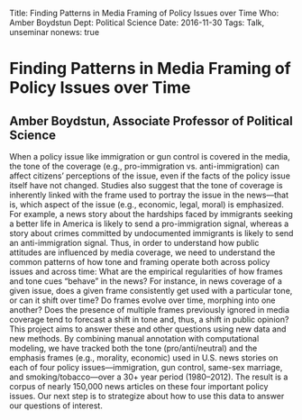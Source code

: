 Title: Finding Patterns in Media Framing of Policy Issues over Time
Who: Amber Boydstun
Dept: Political Science
Date: 2016-11-30
Tags: Talk, unseminar
nonews: true


# Finding Patterns in Media Framing of Policy Issues over Time
## Amber Boydstun, Associate Professor of Political Science

When a policy issue like immigration or gun control is covered in the media, the tone of the
coverage (e.g., pro-immigration vs. anti-immigration) can affect citizens’ perceptions of the issue,
even if the facts of the policy issue itself have not changed.  Studies also suggest that the tone
of coverage is inherently linked with the frame used to portray the issue in the news—that is, which
aspect of the issue (e.g., economic, legal, moral) is emphasized.  For example, a news story about
the hardships faced by immigrants seeking a better life in America is likely to send a
pro-immigration signal, whereas a story about crimes committed by undocumented immigrants is likely
to send an anti-immigration signal.  Thus, in order to understand how public attitudes are
influenced by media coverage, we need to understand the common patterns of how tone and framing
operate both across policy issues and across time: What are the empirical regularities of how frames
and tone cues “behave” in the news?  For instance, in news coverage of a given issue, does a given
frame consistently get used with a particular tone, or can it shift over time?  Do frames evolve
over time, morphing into one another?  Does the presence of multiple frames previously ignored in
media coverage tend to forecast a shift in tone and, thus, a shift in public opinion?  This project
aims to answer these and other questions using new data and new methods.  By combining manual
annotation with computational modeling, we have tracked both the tone (pro/anti/neutral) and the
emphasis frames (e.g., morality, economic) used in U.S. news stories on each of four policy
issues—immigration, gun control, same-sex marriage, and smoking/tobacco—over a 30+ year period
(1980–2012).  The result is a corpus of nearly 150,000 news articles on these four important policy
issues.  Our next step is to strategize about how to use this data to answer our questions of
interest.
